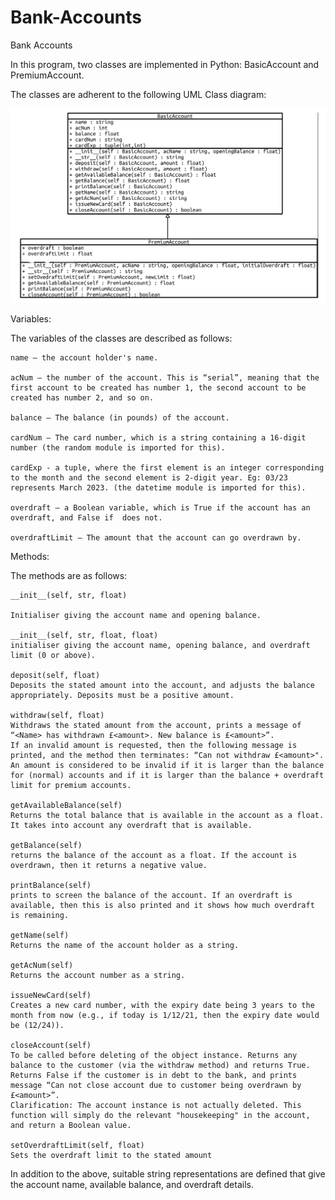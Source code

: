 # Bank-Accounts
Bank Accounts

In this program, two classes are implemented in Python: BasicAccount and PremiumAccount.

The classes are adherent to the following UML Class diagram:

![UML Diagram](https://github.com/kevin14fe/Bank-Accounts/blob/main/uml.png)

 
Variables:

The variables of the classes are described as follows:

    name – the account holder's name.

    acNum – the number of the account. This is “serial”, meaning that the first account to be created has number 1, the second account to be created has number 2, and so on.

    balance – The balance (in pounds) of the account.

    cardNum – The card number, which is a string containing a 16-digit number (the random module is imported for this).

    cardExp - a tuple, where the first element is an integer corresponding to the month and the second element is 2-digit year. Eg: 03/23 represents March 2023. (the datetime module is imported for this).

    overdraft – a Boolean variable, which is True if the account has an overdraft, and False if  does not.

    overdraftLimit – The amount that the account can go overdrawn by.

 

 

Methods:

The methods are as follows:

    __init__(self, str, float)

    Initialiser giving the account name and opening balance.

    __init__(self, str, float, float)
    initialiser giving the account name, opening balance, and overdraft limit (0 or above).

    deposit(self, float)
    Deposits the stated amount into the account, and adjusts the balance appropriately. Deposits must be a positive amount.

    withdraw(self, float)
    Withdraws the stated amount from the account, prints a message of “<Name> has withdrawn £<amount>. New balance is £<amount>”.
    If an invalid amount is requested, then the following message is printed, and the method then terminates: “Can not withdraw £<amount>".
    An amount is considered to be invalid if it is larger than the balance for (normal) accounts and if it is larger than the balance + overdraft limit for premium accounts.

    getAvailableBalance(self)
    Returns the total balance that is available in the account as a float. It takes into account any overdraft that is available.

    getBalance(self)
    returns the balance of the account as a float. If the account is overdrawn, then it returns a negative value.

    printBalance(self)
    prints to screen the balance of the account. If an overdraft is available, then this is also printed and it shows how much overdraft is remaining.

    getName(self)
    Returns the name of the account holder as a string.

    getAcNum(self)
    Returns the account number as a string.

    issueNewCard(self)
    Creates a new card number, with the expiry date being 3 years to the month from now (e.g., if today is 1/12/21, then the expiry date would be (12/24)).

    closeAccount(self)
    To be called before deleting of the object instance. Returns any balance to the customer (via the withdraw method) and returns True.
    Returns False if the customer is in debt to the bank, and prints message “Can not close account due to customer being overdrawn by £<amount>”.
    Clarification: The account instance is not actually deleted. This function will simply do the relevant "housekeeping" in the account, and return a Boolean value.

    setOverdraftLimit(self, float)
    Sets the overdraft limit to the stated amount

 

In addition to the above, suitable string representations are defined that give the account name, available balance, and overdraft details.
